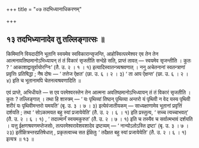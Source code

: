 +++
title = "०७ तदभिध्यानाधिकरणम्"

+++

## १३ तदभिध्यानादेव तु तल्लिङ्गात्सः ॥

किमिमानि वियदादीनि भूतानि स्वयमेव स्वविकारान्सृजन्ति, आहोस्वित्परमेश्वर एव तेन तेन आत्मनावतिष्ठमानोऽभिध्यायन् तं तं विकारं सृजतीति सन्देहे सति, प्राप्तं तावत् — स्वयमेव सृजन्तीति । कुतः ? ‘ आकाशाद्वायुर्वायोरग्निः’ (तै. उ. २ । १ । १) इत्यादिस्वातन्त्र्यश्रवणात् । ननु अचेतनानां स्वतन्त्राणां प्रवृत्तिः प्रतिषिद्धा ; नैष दोषः — ‘ तत्तेज ऐक्षत’ (छा. उ. ६ । २ । ३) ‘ ता आप ऐक्षन्त’ (छा. उ. ६ । २ । ४) इति च भूतानामपि चेतनत्वश्रवणादिति ॥

एवं प्राप्ते, अभिधीयते — स एव परमेश्वरस्तेन तेन आत्मना अवतिष्ठमानोऽभिध्यायन् तं तं विकारं सृजतीति । कुतः ? तल्लिङ्गात् । तथा हि शास्त्रम् — ‘ यः पृथिव्यां तिष्ठन् पृथिव्या अन्तरो यं पृथिवी न वेद यस्य पृथिवी शरीरं यः पृथिवीमन्तरो यमयति’ (बृ. उ. ३ । ७ । ३) इत्येवंजातीयकम् — साध्यक्षाणामेव भूतानां प्रवृत्तिं दर्शयति ; तथा ‘ सोऽकामयत बहु स्यां प्रजायेयेति’ (तै. उ. २ । ६ । १) इति प्रस्तुत्य, ‘ सच्च त्यच्चाभवत्’ (तै. उ. २ । ६ । १) , ‘ तदात्मानँ स्वयमकुरुत’ (तै. उ. २ । ७ । १) इति च तस्यैव च सर्वात्मभावं दर्शयति । यत्तु ईक्षणश्रवणमप्तेजसोः, तत्परमेश्वरावेशवशादेव द्रष्टव्यम् — ‘ नान्योऽतोऽस्ति द्रष्टा’ (बृ. उ. ३ । ७ । २३) इतीक्षित्रन्तरप्रतिषेधात् , प्रकृतत्वाच्च सत ईक्षितुः ‘ तदैक्षत बहु स्यां प्रजायेयेति’ (तै. उ. २ । ६ । १) इत्यत्र ॥ १३ ॥
